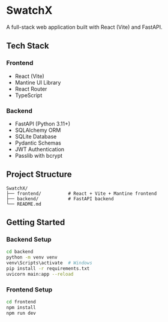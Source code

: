 # SwatchX

A full-stack web application built with React (Vite) and FastAPI.

## Tech Stack

### Frontend
- React (Vite)
- Mantine UI Library
- React Router
- TypeScript

### Backend  
- FastAPI (Python 3.11+)
- SQLAlchemy ORM
- SQLite Database
- Pydantic Schemas
- JWT Authentication
- Passlib with bcrypt

## Project Structure
```
SwatchX/
├── frontend/          # React + Vite + Mantine frontend
├── backend/           # FastAPI backend
└── README.md
```

## Getting Started

### Backend Setup
```bash
cd backend
python -m venv venv
venv\Scripts\activate  # Windows
pip install -r requirements.txt
uvicorn main:app --reload
```

### Frontend Setup
```bash
cd frontend
npm install
npm run dev
```
